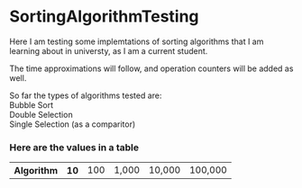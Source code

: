 # SortingAlgorithmTesting

<p>Here I am testing some implemtations of sorting algorithms that I am learning about in universty, as I am a current student.</p>

<p>The time approximations will follow, and operation counters will be added as well.</p>

<p>So far the types of algorithms tested are: </br>
Bubble Sort</br>
Double Selection</br>
Single Selection (as a comparitor)</br></p>

<h3>Here are the values in a table</h3>
<table>
  <tr>
    <th>Algorithm</th>
    <th>10</th>
    <td>100</td>
    <td>1,000</td>
    <td>10,000</td>
    <td>100,000</td>
  </tr>
</table>

